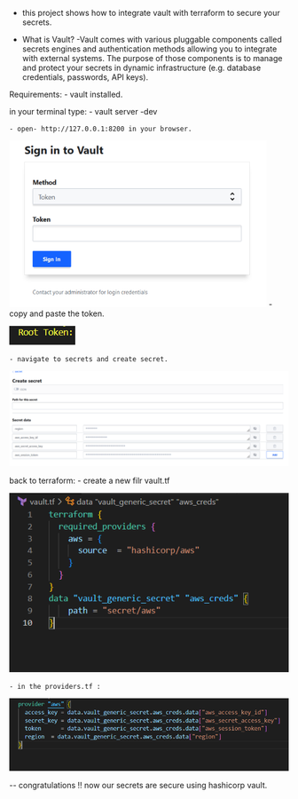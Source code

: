 - this project shows how to integrate vault with terraform to secure your secrets.

- What is Vault?
    -Vault comes with various pluggable components called secrets engines and authentication methods allowing you to integrate with external systems. The purpose of those components is to manage and protect your secrets in dynamic infrastructure (e.g. database credentials, passwords, API keys).

Requirements:
    - vault installed.

in your terminal type: 
    - vault server -dev

    - open- http://127.0.0.1:8200 in your browser.

![Getting Started](./images/vault-ui.PNG)
    - copy and paste the token.

![Getting Started](./images/Capture.PNG)

    - navigate to secrets and create secret.

![Getting Started](./images/secrets.PNG)

back to terraform:
    - create a new filr vault.tf

![Getting Started](./images/vault-terraform.PNG)

    - in the providers.tf :
    
![Getting Started](./images/providers.PNG)

-- congratulations !! now our secrets are secure using hashicorp vault.
